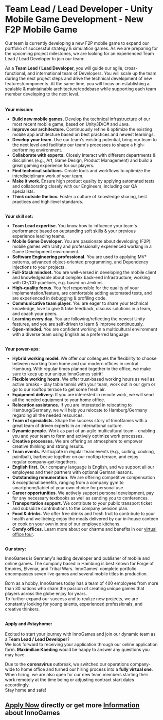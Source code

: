<h1>Team Lead / Lead Developer - Unity Mobile Game Development - New F2P Mobile Game</h1>
<p><span>Our team is currently developing a new F2P mobile game to expand our portfolio of successful strategy &amp; simulation games. As we are preparing for the upcoming project milestones, we are looking for an experienced&nbsp;Team Lead /&nbsp;Lead Developer&nbsp;to join our team:</span></p><p><span>As a&nbsp;<strong>Team Lead / Lead Developer,&nbsp;</strong>you will guide our agile, cross-functional, and international team of Developers.&nbsp;</span><span>You will scale up the team during the next project steps and drive the technical development of new features/components. At the same time, you will focus on establishing a scalable &amp; maintainable architecture/codebase while supporting each team member developing to the next level.</span><span><br /></span><br /><br /><strong></strong><strong>Your mission:</strong><strong>&nbsp;</strong></p><ul><li><strong>Build new mobile games.</strong><span>&nbsp;Develop</span>&nbsp;the technical infrastructure of our most recent mobile game, based on Unity3D/C# and Java.</li><li><strong>Improve our architecture.</strong><span>&nbsp;</span>Continuously refine &amp; optimize the existing mobile app architecture based on best practices and newest learnings.</li><li><strong>Develop your team.</strong>&nbsp;Use our team's existing potential, bring our team to the next level and facilitate our team's processes to shape a high-performing environment.</li><li><span><strong>Collaborate with experts.</strong>&nbsp;Closely i</span>nteract with different<span>&nbsp;</span><span>departments</span>&nbsp;&amp; disciplines (e.g., Art, Game Design, Product Management)<span>&nbsp;</span><span>and build a great gaming experience for our players.</span></li><li><strong>Find technical solutions.</strong><span>&nbsp;</span>Create tools and workflows to optimize the interdisciplinary work of your team.</li><li><strong>Make it work.&nbsp;</strong><span>Ensure high product quality by applying automated tests and collaborating closely with our Engineers, including our QA specialists.</span></li><li><strong>Think outside the box.</strong><span>&nbsp;</span>Foster a culture of knowledge sharing, best practices and high-level standards.</li></ul><p><strong><br />Your skill set:</strong></p><ul><li><span><strong>Team Lead expertise.&nbsp;</strong>You know how to influence your team's performance based on outstanding soft skills &amp; your previous experience leading teams.</span></li><li><span><strong>Mobile Game Developer.</strong>&nbsp;You are passionate about developing (F2P) mobile games with Unity and professionally experienced working in a Game Development environment.</span></li><li><span><strong>Software Engineering professional.</strong>&nbsp;You are used to applying MV* patterns, advanced object-oriented programming, and Dependency Injections to your projects.</span></li><li><span><strong>Full-Stack mindset.<span>&nbsp;</span></strong>You are well-versed in developing the mobile client and knowledgeable about complex back-end infrastructure, working with CI-/CD-pipelines, e.g. based on Jenkins.</span></li><li><span><strong>High-quality focus.<span>&nbsp;</span></strong>You feel responsible for the quality of your implementation/feature, are comfortable adding automated tests, and are experienced in debugging &amp; profiling code.</span></li><li><span><strong>Communicative team player.</strong>&nbsp;You are eager to share your technical knowledge, love to give &amp; take feedback,&nbsp;discuss solutions in a team, and coach your peers.</span></li><li><strong>Learning every day.</strong><span>&nbsp;</span>You are following/reflecting the newest Unity features, and you&nbsp;are self-driven to learn &amp; improve continuously.</li><li><span><strong>Open-minded.</strong>&nbsp;You are confident working in a multicultural environment with a diverse team using English as a preferred language</span></li></ul><p><strong><br />Your power-ups:</strong></p><ul><li><strong>Hybrid working model.&nbsp;</strong><span>We offer our colleagues the flexibility to choose between working from home and our modern offices in central Hamburg. With regular times planned together in the office, we make sure to keep up our unique InnoGames spirit!</span></li><li><span><strong>Flexible working hours.</strong>&nbsp;</span>We offer&nbsp;trust-based working hours as well as active breaks -&nbsp;<span>play table tennis with your team, work out in our gym or go to our rooftop terrace to get some fresh air.</span></li><li><span><strong>Equipment delivery.</strong></span><span>&nbsp;</span>If you are interested in remote work, we will send all the needed equipment to your home office.</li><li><span><strong>Relocation assistance.</strong>&nbsp;</span>If you are interested in relocating to Hamburg/Germany, we will help you relocate to Hamburg/Germany regarding all the needed resources.</li><li><span><strong>Team of specialists.</strong>&nbsp;</span>Shape the success story of InnoGames with a great team of driven experts in an international culture.</li><li><span><strong>Dynamic people.</strong></span><span>&nbsp;</span>Work as part of an agile multicultural team&nbsp;&ndash; enabling you and your team to form and actively optimize work processes.</li><li><span><strong>Creative processes.</strong></span><span>&nbsp;</span>We are offering an atmosphere to empower creative thinking and strong results.</li><li><span><strong>Team events.</strong>&nbsp;</span>Participate in regular team events (e.g., curling, cooking, paintball), barbecue together on our rooftop terrace, and enjoy regular&nbsp;company-get-togethers.</li><li><span><strong>English first.</strong>&nbsp;</span>Our company language is English,&nbsp;and&nbsp;we support all our employees and their partners with optional German&nbsp;lessons.</li><li><span><strong>Outstanding remuneration.</strong>&nbsp;</span>We are offering competitive compensation &amp; exceptional benefits, ranging from a company gym to smartphone/tablet of your own choice for personal use.</li><li><span><strong>Career opportunities.</strong>&nbsp;</span>We actively support personal development, pay for any necessary textbooks as well as sending you to conferences.</li><li><span><strong>Transportation support.</strong>&nbsp;</span>We contribute to your public transport ticket and subsidize contributions to the company pension plan.</li><li><span><strong>Food &amp; drinks.</strong>&nbsp;</span>We offer free drinks and fresh fruit to contribute to your health and wellbeing; enjoy the meals delivered by our in-house canteen or cook on your own in one of our employee kitchens.</li><li><span><strong>Comfy offices.</strong></span><span>&nbsp;</span>Learn more about our charms and benefits in our<span>&nbsp;</span><span><a href="https://www.youtube.com/watch?v=yZR6GlDxRag&amp;feature=youtu.be" rel="nofollow">virtual office tour</a>.</span></li></ul><p><strong><br />Our story:</strong></p><p>InnoGames is Germany's leading developer and publisher of mobile and online games. The company based in Hamburg is best known for Forge of Empires, Elvenar, and Tribal Wars. InnoGames' complete portfolio encompasses seven live games and several mobile titles in production.</p><p>Born as a hobby, InnoGames today has a team of 400 employees from more than 30 nations who share the passion of creating unique games that players across the globe enjoy for years.<br />To further expand our success and to realize new projects, we are constantly looking for young talents, experienced professionals, and creative thinkers.</p><p><span><br /><strong>Apply and #stayhome:</strong><br /><br />Excited to start your journey with InnoGames and join our dynamic team as a<strong> Team Lead / Lead Developer</strong>?<br /></span><span>We look forward to receiving your application through our online application form.&nbsp;<strong>Maximilian Kaeding</strong>&nbsp;would be happy to answer any questions you may have.</span></p><p>Due to the&nbsp;<strong>coronavirus&nbsp;</strong>outbreak, we switched our operations company-wide to home office and turned our hiring process into&nbsp;a&nbsp;<strong>fully virtual one</strong>. When hiring, we are also open for our new team members starting their work remotely at the time being or adjusting contract start dates accordingly.<br />Stay home and safe!</p>

<h2><a href="https://jobs.jobvite.com/careers/innogames/job/o2xGgfwf/apply?__jvst=Job+Board&__jvsd=github_jobs_repo">Apply Now</a> directly or get more <a href="https://www.innogames.com/career/detail/job/team-lead-lead-developer-unity-mobile-game-development-new-f2p-mobile-game/?s=github_jobs_repo">Information</a> about InnoGames</h2>